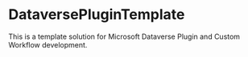 # DataversePluginTemplate

This is a template solution for Microsoft Dataverse Plugin and Custom Workflow development.
